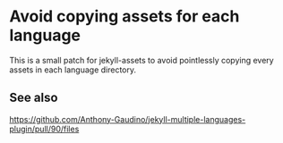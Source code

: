 # Avoid copying assets for each language

This is a small patch for jekyll-assets to avoid pointlessly copying every assets in each language directory.

## See also
https://github.com/Anthony-Gaudino/jekyll-multiple-languages-plugin/pull/90/files
